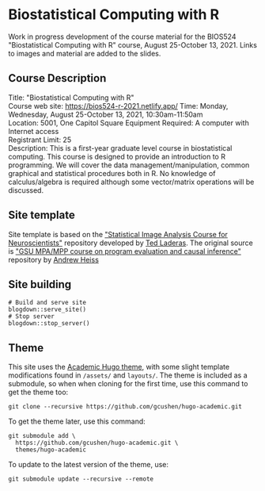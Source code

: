 # Biostatistical Computing with R

Work in progress development of the course material for the BIOS524 "Biostatistical Computing with R" course, August 25-October 13, 2021. Links to images and material are added to the slides. 

## Course Description

Title: "Biostatistical Computing with R"  
Course web site: https://bios524-r-2021.netlify.app/ 
Time: Monday, Wednesday, August 25-October 13, 2021, 10:30am-11:50am    
Location: 5001, One Capitol Square
Equipment Required:  A computer with Internet access  
Registrant Limit: 25    
Description: This is a first-year graduate level course in biostatistical computing. This course is designed to provide an introduction to R programming. We will cover the data management/manipulation, common graphical and statistical procedures both in R. No knowledge of calculus/algebra is required although some vector/matrix operations will be discussed.


## Site template

Site template is based on the ["Statistical Image Analysis Course for Neuroscientists"](https://github.com/laderast/stats_for_neuroscientists) repository developed by [Ted Laderas](https://laderast.github.io/). The original source is ["GSU MPA/MPP course on program evaluation and causal inference"](https://github.com/andrewheiss/evalsp20.classes.andrewheiss.com) repository by [Andrew Heiss](https://www.andrewheiss.com/)

## Site building 

```
# Build and serve site
blogdown::serve_site()
# Stop server
blogdown::stop_server()
```

## Theme

This site uses the [Academic Hugo theme](https://sourcethemes.com/academic/), with some slight template modifications found in `/assets/` and `layouts/`. The theme is included as a submodule, so when when cloning for the first time, use this command to get the theme too:

    git clone --recursive https://github.com/gcushen/hugo-academic.git

To get the theme later, use this command:

    git submodule add \
      https://github.com/gcushen/hugo-academic.git \
      themes/hugo-academic

To update to the latest version of the theme, use:

    git submodule update --recursive --remote
